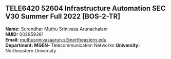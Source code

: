 ## TELE6420 52604 Infrastructure Automation SEC V30 Summer Full 2022 [BOS-2-TR]

**Name:** Surendhar Muthu Srinivasa Arunachalam<br>
**NUID:** 002959381<br>
**Email:** muthusrinivasaarun.s@northeastern.edu<br>
**Department: MGEN-** Telecommunication Networks **University:** Northeastern University
